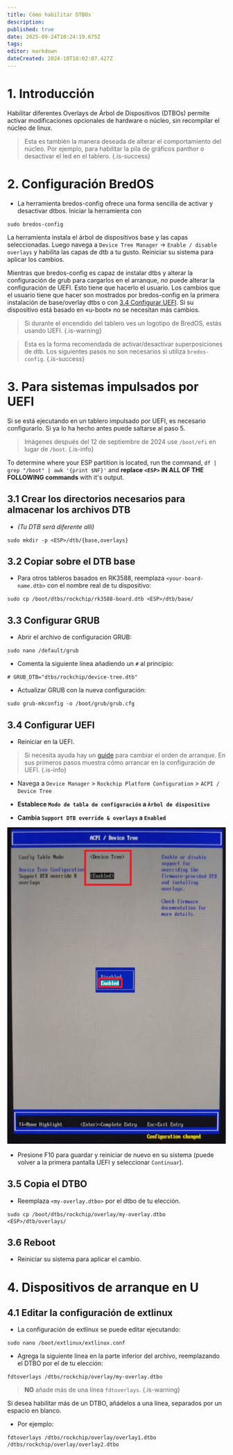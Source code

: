 ```yaml
---
title: Cómo habilitar DTBOs
description:
published: true
date: 2025-09-24T10:24:19.675Z
tags:
editor: markdown
dateCreated: 2024-10T18:02:07.427Z
---
```


# 1. Introducción

Habilitar diferentes Overlays de Árbol de Dispositivos (DTBOs) permite activar modificaciones opcionales de hardware o núcleo, sin recompilar el núcleo de linux.

> Esta es también la manera deseada de alterar el comportamiento del núcleo. Por ejemplo, para habilitar la pila de gráficos panthor o desactivar el led en el tablero.
> {.is-success}

# 2. Configuración BredOS

- La herramienta bredos-config ofrece una forma sencilla de activar y desactivar dtbos. Iniciar la herramienta con

```
sudo bredos-config
```

La herramienta instala el árbol de dispositivos base y las capas seleccionadas. Luego navega a `Device Tree Manager` -> `Enable / disable overlays` y habilita las capas de dtb a tu gusto. Reiniciar su sistema para aplicar los cambios.

Mientras que bredos-config es capaz de instalar dtbs y alterar la configuración de grub para cargarlos en el arranque, _no_ puede alterar la configuración de UEFI. Esto tiene que hacerlo el usuario. Los cambios que el usuario tiene que hacer son mostrados por bredos-config en la primera instalación de base/overlay dtbs o con [3.4 Configurar UEFI](#h-34-configure-uefi). Si su dispositivo está basado en «u-boot» no se necesitan más cambios.

> Si durante el encendido del tablero ves un logotipo de BredOS, estás usando UEFI.
> {.is-warning}

> Esta es la forma recomendada de activar/desactivar superposiciones de dtb. Los siguientes pasos no son necesarios si utiliza `bredos-config`.
> {.is-success}

# 3. Para sistemas impulsados por UEFI

Si se está ejecutando en un tablero impulsado por UEFI, es necesario configurarlo. Si ya lo ha hecho antes puede saltarse al paso 5.

> Imágenes después del 12 de septiembre de 2024 use `/boot/efi` en lugar de `/boot`.
> {.is-info}

To determine where your ESP partition is located, run the command,
`df | grep "/boot" | awk '{print $NF}'` and **replace **`<ESP>`** IN ALL OF THE FOLLOWING commands** with it's output.

## 3.1 Crear los directorios necesarios para almacenar los archivos DTB

- _(Tu DTB será diferente allí)_

```
sudo mkdir -p <ESP>/dtb/{base,overlays}
```

## 3.2 Copiar sobre el DTB base

- Para otros tableros basados en RK3588, reemplaza `<your-board-name.dtb>` con el nombre real de tu dispositivo:

```
sudo cp /boot/dtbs/rockchip/rk3588-board.dtb <ESP>/dtb/base/
```

## 3.3 Configurar GRUB

- Abrir el archivo de configuración GRUB:

```
sudo nano /default/grub
```

- Comenta la siguiente línea añadiendo un `#` al principio:

```
# GRUB_DTB="dtbs/rockchip/device-tree.dtb"
```

- Actualizar GRUB con la nueva configuración:

```
sudo grub-mkconfig -o /boot/grub/grub.cfg
```

## 3.4 Configurar UEFI

- Reiniciar en la UEFI.

> Si necesita ayuda hay un [guide](/en/how-to/change-default-boot-order-rk3588) para cambiar el orden de arranque. En sus primeros pasos muestra cómo arrancar en la configuración de UEFI.
> {.is-info}

- Navega a `Device Manager` > `Rockchip Platform Configuration` > `ACPI / Device Tree`

- **Establece `Modo de tabla de configuración` a `Árbol de dispositivo`**

- **Cambia `Support DTB override & overlays` a `Enabled`**

![](/panthor/enable_tree_dtb_in_uefi.jpg)

- Presione F10 para guardar y reiniciar de nuevo en su sistema (puede volver a la primera pantalla UEFI y seleccionar `Continuar`).

## 3.5 Copia el DTBO

- Reemplaza `<my-overlay.dtbo>` por el dtbo de tu elección.

```
sudo cp /boot/dtbs/rockchip/overlay/my-overlay.dtbo <ESP>/dtb/overlays/
```

## 3.6 Reboot

- Reiniciar su sistema para aplicar el cambio.

# 4. Dispositivos de arranque en U

## 4.1 Editar la configuración de extlinux

- La configuración de extlinux se puede editar ejecutando:

```
sudo nano /boot/extlinux/extlinux.conf
```

- Agrega la siguiente línea en la parte inferior del archivo, reemplazando el DTBO por el de tu elección:

```
fdtoverlays /dtbs/rockchip/overlay/my-overlay.dtbo
```

> **NO** añade más de una línea `fdtoverlays`.
> {.is-warning}

Si desea habilitar más de un DTBO, añádelos a una línea, separados por un espacio en blanco.

- Por ejemplo:

```
fdtoverlays /dtbs/rockchip/overlay/overlay1.dtbo /dtbs/rockchip/overlay/overlay2.dtbo
```
